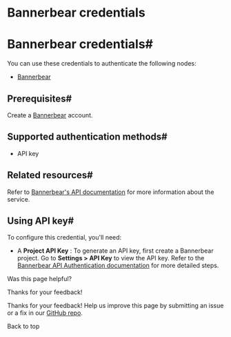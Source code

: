 # Bannerbear credentials

[ ](https://github.com/n8n-io/n8n-docs/edit/main/docs/integrations/builtin/credentials/bannerbear.md "Edit this page")

# Bannerbear credentials#

You can use these credentials to authenticate the following nodes:

  * [Bannerbear](../../app-nodes/n8n-nodes-base.bannerbear/)



## Prerequisites#

Create a [Bannerbear](https://www.BannerBear.com/) account.

## Supported authentication methods#

  * API key



## Related resources#

Refer to [Bannerbear's API documentation](https://developers.bannerbear.com/) for more information about the service.

## Using API key#

To configure this credential, you'll need:

  * A **Project API Key** : To generate an API key, first create a Bannerbear project. Go to **Settings > API Key** to view the API key. Refer to the [Bannerbear API Authentication documentation](https://developers.bannerbear.com/#authentication) for more detailed steps.

Was this page helpful? 

Thanks for your feedback! 

Thanks for your feedback! Help us improve this page by submitting an issue or a fix in our [GitHub repo](https://github.com/n8n-io/n8n-docs). 

Back to top 

